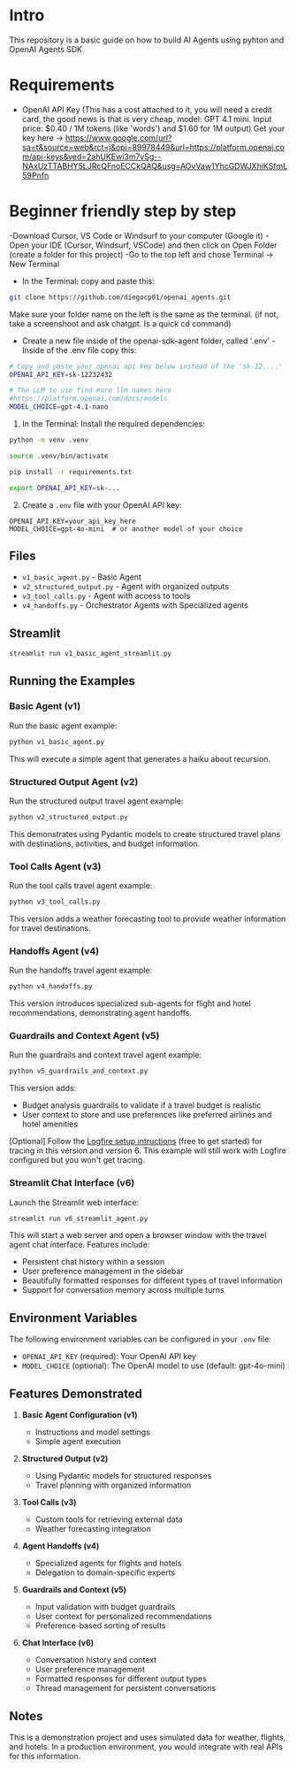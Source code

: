 # Intro

This repository is a basic guide on how to build AI Agents using pyhton and OpenAI Agents SDK

# Requirements

- OpenAI API Key (This has a cost attached to it, you will need a credit card, the good news is that is very cheap, model: GPT 4.1 mini. Input price: $0.40 / 1M tokens (like 'words') and $1.60 for 1M output) Get your key here -> https://www.google.com/url?sa=t&source=web&rct=j&opi=89978449&url=https://platform.openai.com/api-keys&ved=2ahUKEwi3m7vSg--NAxUzTTABHY5LJRcQFnoECCkQAQ&usg=AOvVaw1YhcGDWJXhiKSfmL59Pnfn


# Beginner friendly step by step

-Download Cursor, VS Code or Windsurf to your computer (Google it)
-Open your IDE (Cursor, Windsurf, VSCode) and then click on Open Folder (create a folder for this project)
-Go to the top left and chose Terminal -> New Terminal
- In the Terminal: copy and paste this:
```bash
git clone https://github.com/diegocp01/openai_agents.git
```

Make sure your folder name on the left is the same as the terminal. (if not, take a screenshoot and ask chatgpt. Is a quick cd command)

- Create a new file inside of the openai-sdk-agent folder, called '.env'
-Inside of the .env file copy this:

```bash
# Copy and paste your openai api key below instead of the 'sk-12....'
OPENAI_API_KEY=sk-12232432

# The LLM to use find more llm names here
#https://platform.openai.com/docs/models
MODEL_CHOICE=gpt-4.1-nano
```

1. In the Terminal: Install the required dependencies:

```bash
python -m venv .venv
```
```bash
source .venv/bin/activate
```
```bash
pip install -r requirements.txt
```
```bash
export OPENAI_API_KEY=sk-...
```

2. Create a `.env` file with your OpenAI API key:

```
OPENAI_API_KEY=your_api_key_here
MODEL_CHOICE=gpt-4o-mini  # or another model of your choice
```

## Files

- `v1_basic_agent.py` - Basic Agent
- `v2_structured_output.py` - Agent with organized outputs
- `v3_tool_calls.py` - Agent with access to tools
- `v4_handoffs.py` - Orchestrator Agents with Specialized agents


## Streamlit

```bash
streamlit run v1_basic_agent_streamlit.py
```
## Running the Examples

### Basic Agent (v1)

Run the basic agent example:

```bash
python v1_basic_agent.py
```

This will execute a simple agent that generates a haiku about recursion.

### Structured Output Agent (v2)

Run the structured output travel agent example:

```bash
python v2_structured_output.py
```

This demonstrates using Pydantic models to create structured travel plans with destinations, activities, and budget information.

### Tool Calls Agent (v3)

Run the tool calls travel agent example:

```bash
python v3_tool_calls.py
```

This version adds a weather forecasting tool to provide weather information for travel destinations.

### Handoffs Agent (v4)

Run the handoffs travel agent example:

```bash
python v4_handoffs.py
```

This version introduces specialized sub-agents for flight and hotel recommendations, demonstrating agent handoffs.

### Guardrails and Context Agent (v5)

Run the guardrails and context travel agent example:

```bash
python v5_guardrails_and_context.py
```

This version adds:
- Budget analysis guardrails to validate if a travel budget is realistic
- User context to store and use preferences like preferred airlines and hotel amenities

[Optional] Follow the [Logfire setup intructions](https://logfire.pydantic.dev/docs/#logfire) (free to get started) for tracing in this version and version 6. This example will still work with Logfire configured but you won't get tracing.

### Streamlit Chat Interface (v6)

Launch the Streamlit web interface:

```bash
streamlit run v6_streamlit_agent.py
```

This will start a web server and open a browser window with the travel agent chat interface. Features include:

- Persistent chat history within a session
- User preference management in the sidebar
- Beautifully formatted responses for different types of travel information
- Support for conversation memory across multiple turns

## Environment Variables

The following environment variables can be configured in your `.env` file:

- `OPENAI_API_KEY` (required): Your OpenAI API key
- `MODEL_CHOICE` (optional): The OpenAI model to use (default: gpt-4o-mini)

## Features Demonstrated

1. **Basic Agent Configuration (v1)**
   - Instructions and model settings
   - Simple agent execution

2. **Structured Output (v2)**
   - Using Pydantic models for structured responses
   - Travel planning with organized information

3. **Tool Calls (v3)**
   - Custom tools for retrieving external data
   - Weather forecasting integration

4. **Agent Handoffs (v4)**
   - Specialized agents for flights and hotels
   - Delegation to domain-specific experts

5. **Guardrails and Context (v5)**
   - Input validation with budget guardrails
   - User context for personalized recommendations
   - Preference-based sorting of results

6. **Chat Interface (v6)**
   - Conversation history and context
   - User preference management
   - Formatted responses for different output types
   - Thread management for persistent conversations

## Notes

This is a demonstration project and uses simulated data for weather, flights, and hotels. In a production environment, you would integrate with real APIs for this information.
